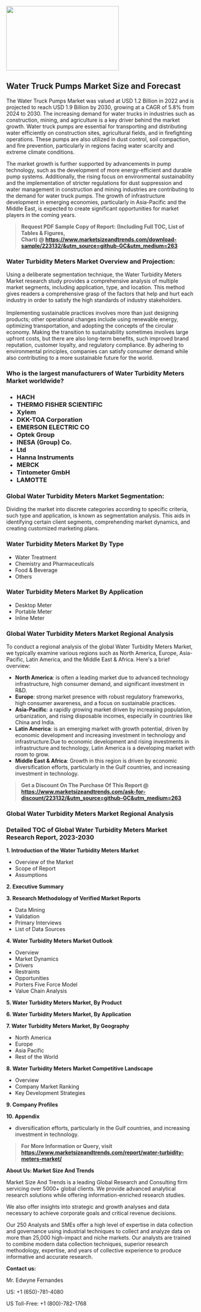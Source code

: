<p><img class="alignnone size-medium wp-image-20088" src="https://ffe5etoiles.com/wp-content/uploads/2024/12/MST1-300x171.png" alt="" width="300" height="171" /></p><h2>Water Truck Pumps Market Size and Forecast</h2><p>The Water Truck Pumps Market was valued at USD 1.2 Billion in 2022 and is projected to reach USD 1.9 Billion by 2030, growing at a CAGR of 5.8% from 2024 to 2030. The increasing demand for water trucks in industries such as construction, mining, and agriculture is a key driver behind the market growth. Water truck pumps are essential for transporting and distributing water efficiently on construction sites, agricultural fields, and in firefighting operations. These pumps are also utilized in dust control, soil compaction, and fire prevention, particularly in regions facing water scarcity and extreme climate conditions.</p><p>The market growth is further supported by advancements in pump technology, such as the development of more energy-efficient and durable pump systems. Additionally, the rising focus on environmental sustainability and the implementation of stricter regulations for dust suppression and water management in construction and mining industries are contributing to the demand for water truck pumps. The growth of infrastructure development in emerging economies, particularly in Asia-Pacific and the Middle East, is expected to create significant opportunities for market players in the coming years.</p></p><blockquote id="" class=""><strong>Request PDF Sample Copy of Report: (Including Full TOC, List of Tables &amp; Figures, Chart)&nbsp;@&nbsp;<strong><a href="https://www.marketsizeandtrends.com/download-sample/223132/&utm_source=github-GC&utm_medium=263" target="_blank">https://www.marketsizeandtrends.com/download-sample/223132/&utm_source=github-GC&utm_medium=263</a></strong></strong></blockquote><h3 id="" class="">Water Turbidity Meters Market&nbsp;Overview and Projection:</h3><p id="" class="">Using a deliberate segmentation technique, the Water Turbidity Meters Market research study provides a comprehensive analysis of multiple market segments, including application, type, and location. This method gives readers a comprehensive grasp of the factors that help and hurt each industry in order to satisfy the high standards of industry stakeholders. <br /> <br />Implementing sustainable practices involves more than just designing products; other operational changes include using renewable energy, optimizing transportation, and adopting the concepts of the circular economy. Making the transition to sustainability sometimes involves large upfront costs, but there are also long-term benefits, such improved brand reputation, customer loyalty, and regulatory compliance. By adhering to environmental principles, companies can satisfy consumer demand while also contributing to a more sustainable future for the world.</p><h3 id="" class="">Who is the largest manufacturers of&nbsp;Water Turbidity Meters Market worldwide?</h3><h3 class=""><p><ul><li>HACH </li><li> THERMO FISHER SCIENTIFIC </li><li> Xylem </li><li> DKK-TOA Corporation </li><li> EMERSON ELECTRIC CO </li><li> Optek Group </li><li> INESA (Group) Co. </li><li> Ltd </li><li> Hanna Instruments </li><li> MERCK </li><li> Tintometer GmbH </li><li> LAMOTTE</li></ul></p></h3><h3 id="" class="">Global&nbsp;Water Turbidity Meters Market Segmentation:</h3><p id="" class="">Dividing the market into discrete categories according to specific criteria, such type and application, is known as segmentation analysis. This aids in identifying certain client segments, comprehending market dynamics, and creating customized marketing plans.</p><h3 id="" class="">Water Turbidity Meters Market&nbsp;By Type</h3><p><p><ul><li>Water Treatment</li><li> Chemistry and Pharmaceuticals</li><li> Food & Beverage</li><li> Others</p></li></ul></p></p><h3 id="" class="">Water Turbidity Meters Market&nbsp;By Application</h3><p class=""><p><ul><li>Desktop Meter</li><li> Portable Meter</li><li> Inline Meter</li></ul></p></p><h3 id="" class="">Global Water Turbidity Meters Market Regional Analysis</h3><p id="" class="">To conduct a regional analysis of the global Water Turbidity Meters Market, we typically examine various regions such as North America, Europe, Asia-Pacific, Latin America, and the Middle East &amp; Africa. Here's a brief overview:</p><ul><li><strong>North America</strong>: is often a leading market due to advanced technology infrastructure, high consumer demand, and significant investment in R&amp;D.</li><li><strong>Europe</strong>: strong market presence with robust regulatory frameworks, high consumer awareness, and a focus on sustainable practices.</li><li><strong>Asia-Pacific</strong>: a rapidly growing market driven by increasing population, urbanization, and rising disposable incomes, especially in countries like China and India.</li><li><strong>Latin America</strong>: is an emerging market with growth potential, driven by economic development and increasing investment in technology and infrastructure.Due to economic development and rising investments in infrastructure and technology, Latin America is a developing market with room to grow.</li><li><strong>Middle East &amp; Africa</strong>: Growth in this region is driven by economic diversification efforts, particularly in the Gulf countries, and increasing investment in technology.</li></ul><blockquote id="" class=""><strong>Get a Discount On The Purchase Of This Report @ <strong><a href="https://www.marketsizeandtrends.com/ask-for-discount/223132/&utm_source=github-GC&utm_medium=263" target="_blank">https://www.marketsizeandtrends.com/ask-for-discount/223132/&utm_source=github-GC&utm_medium=263</a></strong></strong></blockquote><h3 id="" class="">Global Water Turbidity Meters Market Regional Analysis</h3><h3 id="" class="">Detailed TOC of Global Water Turbidity Meters Market Research Report, 2023-2030</h3><p id="" class=""><strong>1. Introduction of the Water Turbidity Meters Market</strong></p><ul><li>Overview of the Market</li><li>Scope of Report</li><li>Assumptions</li></ul><p id="" class=""><strong>2. Executive Summary</strong></p><p id="" class=""><strong>3. Research Methodology of Verified Market Reports</strong></p><ul><li>Data Mining</li><li>Validation</li><li>Primary Interviews</li><li>List of Data Sources</li></ul><p id="" class=""><strong>4. Water Turbidity Meters Market Outlook</strong></p><ul><li>Overview</li><li>Market Dynamics</li><li>Drivers</li><li>Restraints</li><li>Opportunities</li><li>Porters Five Force Model</li><li>Value Chain Analysis</li></ul><p id="" class=""><strong>5. Water Turbidity Meters Market, By Product</strong></p><p id="" class=""><strong>6. Water Turbidity Meters Market, By Application</strong></p><p id="" class=""><strong>7. Water Turbidity Meters Market, By Geography</strong></p><ul><li>North America</li><li>Europe</li><li>Asia Pacific</li><li>Rest of the World</li></ul><p id="" class=""><strong>8. Water Turbidity Meters Market Competitive Landscape</strong></p><ul><li>Overview</li><li>Company Market Ranking</li><li>Key Development Strategies</li></ul><p id="" class=""><strong>9. Company Profiles</strong></p><p id="" class=""><strong>10. Appendix</strong></p><ul><li>diversification efforts, particularly in the Gulf countries, and increasing investment in technology.</li></ul><blockquote id="" class=""><strong>For More Information or Query, visit <strong><strong><a href="https://www.marketsizeandtrends.com/report/water-turbidity-meters-market/" target="_blank">https://www.marketsizeandtrends.com/report/water-turbidity-meters-market/</a></strong></strong></strong></blockquote><p id="" class=""><strong>About Us: Market Size And Trends</strong></p><p id="" class="">Market Size And Trends is a leading Global Research and Consulting firm servicing over 5000+ global clients. We provide advanced analytical research solutions while offering information-enriched research studies.</p><p id="" class="">We also offer insights into strategic and growth analyses and data necessary to achieve corporate goals and critical revenue decisions.</p><p id="" class="">Our 250 Analysts and SMEs offer a high level of expertise in data collection and governance using industrial techniques to collect and analyze data on more than 25,000 high-impact and niche markets. Our analysts are trained to combine modern data collection techniques, superior research methodology, expertise, and years of collective experience to produce informative and accurate research.</p><p id="" class=""><strong>Contact us:</strong></p><p id="" class="">Mr. Edwyne Fernandes</p><p id="" class="">US: +1 (650)-781-4080</p><p id="" class="">US Toll-Free: +1 (800)-782-1768</p>
